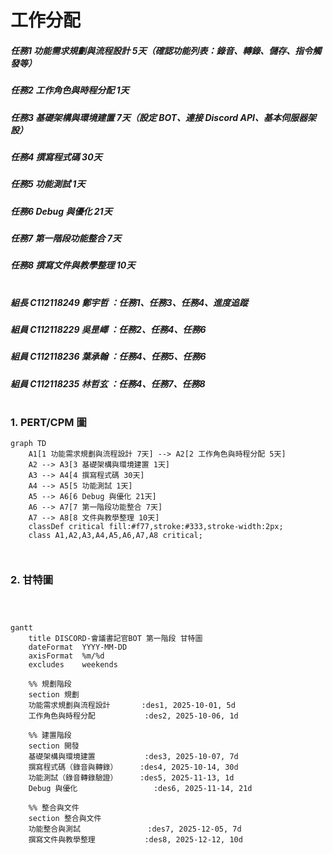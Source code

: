 # 工作分配

#####  任務1 功能需求規劃與流程設計 5天（確認功能列表：錄音、轉錄、儲存、指令觸發等）
#####  任務2 工作角色與時程分配 1天
#####  任務3 基礎架構與環境建置 7天（設定 BOT、連接 Discord API、基本伺服器架設）
#####  任務4 撰寫程式碼 30天
#####  任務5 功能測試 1天
#####  任務6 Debug 與優化 21天
#####  任務7 第一階段功能整合 7天
#####  任務8 撰寫文件與教學整理 10天
#  
#  
#  
#  
#  
#  
##### 組長 C112118249 鄭宇哲 ：任務1、任務3、任務4、進度追蹤
##### 組員 C112118229 吳昰嶧 ：任務2、任務4、任務6
##### 組員 C112118236 葉承翰 ：任務4、任務5、任務6
##### 組員 C112118235 林哲玄 ：任務4、任務7、任務8
#
#
#
#
#
### 1. PERT/CPM 圖
```mermaid
graph TD
    A1[1 功能需求規劃與流程設計 7天] --> A2[2 工作角色與時程分配 5天]
    A2 --> A3[3 基礎架構與環境建置 1天]
    A3 --> A4[4 撰寫程式碼 30天]
    A4 --> A5[5 功能測試 1天]
    A5 --> A6[6 Debug 與優化 21天]
    A6 --> A7[7 第一階段功能整合 7天]
    A7 --> A8[8 文件與教學整理 10天]
    classDef critical fill:#f77,stroke:#333,stroke-width:2px;
    class A1,A2,A3,A4,A5,A6,A7,A8 critical;



```
### 2. 甘特圖
```mermaid



gantt
    title DISCORD-會議書記官BOT 第一階段 甘特圖
    dateFormat  YYYY-MM-DD
    axisFormat  %m/%d
    excludes    weekends

    %% 規劃階段
    section 規劃
    功能需求規劃與流程設計       :des1, 2025-10-01, 5d
    工作角色與時程分配           :des2, 2025-10-06, 1d

    %% 建置階段
    section 開發
    基礎架構與環境建置           :des3, 2025-10-07, 7d
    撰寫程式碼（錄音與轉錄）     :des4, 2025-10-14, 30d
    功能測試（錄音轉錄驗證）     :des5, 2025-11-13, 1d
    Debug 與優化                 :des6, 2025-11-14, 21d

    %% 整合與文件
    section 整合與文件
    功能整合與測試               :des7, 2025-12-05, 7d
    撰寫文件與教學整理           :des8, 2025-12-12, 10d


``` 
